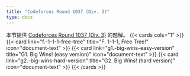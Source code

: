 ```yaml
---
title: "Codeforces Round 1037 (Div. 3)"
type: docs
---
```


本节提供 [Codeforces Round 1037 (Div. 3)](https://codeforces.com/contest/2126) 的题解。
{{< cards cols="1" >}}
  {{< card link="f.-1-1-1-free-tree" title="F. 1-1-1, Free Tree!" icon="document-text" >}}
  {{< card link="g1.-big-wins-easy-version" title="G1. Big Wins! (easy version)" icon="document-text" >}}
  {{< card link="g2.-big-wins-hard-version" title="G2. Big Wins! (hard version)" icon="document-text" >}}
{{< /cards >}}